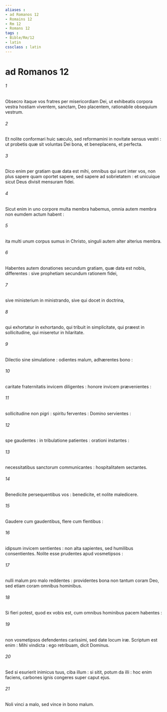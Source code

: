 ```yaml
---
aliases : 
- ad Romanos 12
- Romains 12
- Rm 12
- Romans 12
tags : 
- Bible/Rm/12
- latin
cssclass : latin
---
```


# ad Romanos 12

###### 1
Obsecro itaque vos fratres per misericordiam Dei, ut exhibeatis corpora vestra hostiam viventem, sanctam, Deo placentem, rationabile obsequium vestrum.
###### 2
Et nolite conformari huic sæculo, sed reformamini in novitate sensus vestri : ut probetis quæ sit voluntas Dei bona, et beneplacens, et perfecta.
###### 3
Dico enim per gratiam quæ data est mihi, omnibus qui sunt inter vos, non plus sapere quam oportet sapere, sed sapere ad sobrietatem : et unicuique sicut Deus divisit mensuram fidei.
###### 4
Sicut enim in uno corpore multa membra habemus, omnia autem membra non eumdem actum habent :
###### 5
ita multi unum corpus sumus in Christo, singuli autem alter alterius membra.
###### 6
Habentes autem donationes secundum gratiam, quæ data est nobis, differentes : sive prophetiam secundum rationem fidei,
###### 7
sive ministerium in ministrando, sive qui docet in doctrina,
###### 8
qui exhortatur in exhortando, qui tribuit in simplicitate, qui præest in sollicitudine, qui miseretur in hilaritate.
###### 9
Dilectio sine simulatione : odientes malum, adhærentes bono :
###### 10
caritate fraternitatis invicem diligentes : honore invicem prævenientes :
###### 11
sollicitudine non pigri : spiritu ferventes : Domino servientes :
###### 12
spe gaudentes : in tribulatione patientes : orationi instantes :
###### 13
necessitatibus sanctorum communicantes : hospitalitatem sectantes.
###### 14
Benedicite persequentibus vos : benedicite, et nolite maledicere.
###### 15
Gaudere cum gaudentibus, flere cum flentibus :
###### 16
idipsum invicem sentientes : non alta sapientes, sed humilibus consentientes. Nolite esse prudentes apud vosmetipsos :
###### 17
nulli malum pro malo reddentes : providentes bona non tantum coram Deo, sed etiam coram omnibus hominibus.
###### 18
Si fieri potest, quod ex vobis est, cum omnibus hominibus pacem habentes :
###### 19
non vosmetipsos defendentes carissimi, sed date locum iræ. Scriptum est enim : Mihi vindicta : ego retribuam, dicit Dominus.
###### 20
Sed si esurierit inimicus tuus, ciba illum : si sitit, potum da illi : hoc enim faciens, carbones ignis congeres super caput ejus.
###### 21
Noli vinci a malo, sed vince in bono malum.
